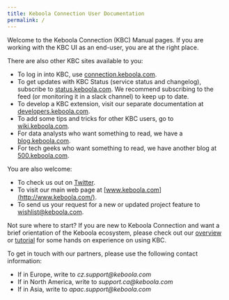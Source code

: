 ```yaml
---
title: Keboola Connection User Documentation
permalink: /
---
```


Welcome to the Keboola Connection (KBC) Manual pages.
If you are working with the KBC UI as an end-user, you are at the right place. 

There are also other KBC sites available to you:

- To log in into KBC, use [connection.keboola.com](https://connection.keboola.com).
- To get updates with KBC Status (service status and changelog), subscribe to [status.keboola.com](http://status.keboola.com/). We recommend subscribing to the feed (or monitoring it in a slack channel) to keep up to date.
- To develop a KBC extension, visit our separate documentation at [developers.keboola.com](https://developers.keboola.com).
- To add some tips and tricks for other KBC users, go to [wiki.keboola.com](http://wiki.keboola.com/).
- For data analysts who want something to read, we have a [blog.keboola.com](http://blog.keboola.com/).
- For tech geeks who want something to read, we have another blog at [500.keboola.com](https://500.keboola.com/).

You are also welcome:

- To check us out on [Twitter](https://twitter.com/keboola_support).
- To visit our main web page at [www.keboola.com](http://www.keboola.com/).
- To send us your request for a new or updated project feature to [wishlist@keboola.com](wishlist@keboola.com).

Not sure where to start? If you are new to Keboola Connection and want a brief orientation
of the Keboola ecosystem, please check out our [overview](/overview/) or 
[tutorial](/overview/tutorial/) for some hands on experience on using KBC.

To get in touch with our partners, please use the following contact information:

- If in Europe, write to _cz.support@keboola.com_
- If in North America, write to _support.ca@keboola.com_
- If in Asia, write to _apac.support@keboola.com_



